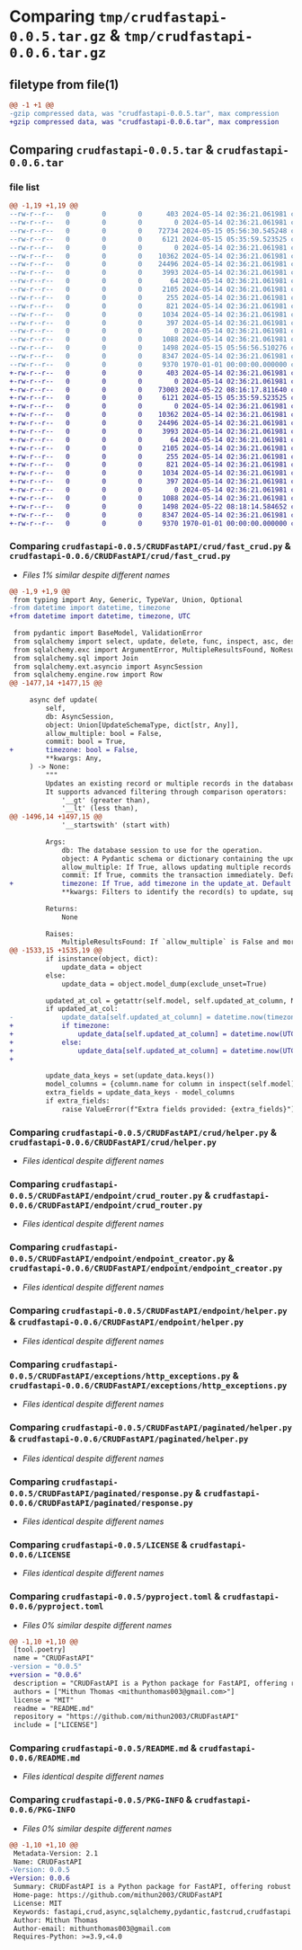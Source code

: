 # Comparing `tmp/crudfastapi-0.0.5.tar.gz` & `tmp/crudfastapi-0.0.6.tar.gz`

## filetype from file(1)

```diff
@@ -1 +1 @@
-gzip compressed data, was "crudfastapi-0.0.5.tar", max compression
+gzip compressed data, was "crudfastapi-0.0.6.tar", max compression
```

## Comparing `crudfastapi-0.0.5.tar` & `crudfastapi-0.0.6.tar`

### file list

```diff
@@ -1,19 +1,19 @@
--rw-r--r--   0        0        0      403 2024-05-14 02:36:21.061981 crudfastapi-0.0.5/CRUDFastAPI/__init__.py
--rw-r--r--   0        0        0        0 2024-05-14 02:36:21.061981 crudfastapi-0.0.5/CRUDFastAPI/crud/__init__.py
--rw-r--r--   0        0        0    72734 2024-05-15 05:56:30.545248 crudfastapi-0.0.5/CRUDFastAPI/crud/fast_crud.py
--rw-r--r--   0        0        0     6121 2024-05-15 05:35:59.523525 crudfastapi-0.0.5/CRUDFastAPI/crud/helper.py
--rw-r--r--   0        0        0        0 2024-05-14 02:36:21.061981 crudfastapi-0.0.5/CRUDFastAPI/endpoint/__init__.py
--rw-r--r--   0        0        0    10362 2024-05-14 02:36:21.061981 crudfastapi-0.0.5/CRUDFastAPI/endpoint/crud_router.py
--rw-r--r--   0        0        0    24496 2024-05-14 02:36:21.061981 crudfastapi-0.0.5/CRUDFastAPI/endpoint/endpoint_creator.py
--rw-r--r--   0        0        0     3993 2024-05-14 02:36:21.061981 crudfastapi-0.0.5/CRUDFastAPI/endpoint/helper.py
--rw-r--r--   0        0        0       64 2024-05-14 02:36:21.061981 crudfastapi-0.0.5/CRUDFastAPI/exceptions/__init__.py
--rw-r--r--   0        0        0     2105 2024-05-14 02:36:21.061981 crudfastapi-0.0.5/CRUDFastAPI/exceptions/http_exceptions.py
--rw-r--r--   0        0        0      255 2024-05-14 02:36:21.061981 crudfastapi-0.0.5/CRUDFastAPI/paginated/__init__.py
--rw-r--r--   0        0        0      821 2024-05-14 02:36:21.061981 crudfastapi-0.0.5/CRUDFastAPI/paginated/helper.py
--rw-r--r--   0        0        0     1034 2024-05-14 02:36:21.061981 crudfastapi-0.0.5/CRUDFastAPI/paginated/response.py
--rw-r--r--   0        0        0      397 2024-05-14 02:36:21.061981 crudfastapi-0.0.5/CRUDFastAPI/paginated/schemas.py
--rw-r--r--   0        0        0        0 2024-05-14 02:36:21.061981 crudfastapi-0.0.5/CRUDFastAPI/py.typed
--rw-r--r--   0        0        0     1088 2024-05-14 02:36:21.061981 crudfastapi-0.0.5/LICENSE
--rw-r--r--   0        0        0     1498 2024-05-15 05:56:56.510276 crudfastapi-0.0.5/pyproject.toml
--rw-r--r--   0        0        0     8347 2024-05-14 02:36:21.061981 crudfastapi-0.0.5/README.md
--rw-r--r--   0        0        0     9370 1970-01-01 00:00:00.000000 crudfastapi-0.0.5/PKG-INFO
+-rw-r--r--   0        0        0      403 2024-05-14 02:36:21.061981 crudfastapi-0.0.6/CRUDFastAPI/__init__.py
+-rw-r--r--   0        0        0        0 2024-05-14 02:36:21.061981 crudfastapi-0.0.6/CRUDFastAPI/crud/__init__.py
+-rw-r--r--   0        0        0    73003 2024-05-22 08:16:17.811640 crudfastapi-0.0.6/CRUDFastAPI/crud/fast_crud.py
+-rw-r--r--   0        0        0     6121 2024-05-15 05:35:59.523525 crudfastapi-0.0.6/CRUDFastAPI/crud/helper.py
+-rw-r--r--   0        0        0        0 2024-05-14 02:36:21.061981 crudfastapi-0.0.6/CRUDFastAPI/endpoint/__init__.py
+-rw-r--r--   0        0        0    10362 2024-05-14 02:36:21.061981 crudfastapi-0.0.6/CRUDFastAPI/endpoint/crud_router.py
+-rw-r--r--   0        0        0    24496 2024-05-14 02:36:21.061981 crudfastapi-0.0.6/CRUDFastAPI/endpoint/endpoint_creator.py
+-rw-r--r--   0        0        0     3993 2024-05-14 02:36:21.061981 crudfastapi-0.0.6/CRUDFastAPI/endpoint/helper.py
+-rw-r--r--   0        0        0       64 2024-05-14 02:36:21.061981 crudfastapi-0.0.6/CRUDFastAPI/exceptions/__init__.py
+-rw-r--r--   0        0        0     2105 2024-05-14 02:36:21.061981 crudfastapi-0.0.6/CRUDFastAPI/exceptions/http_exceptions.py
+-rw-r--r--   0        0        0      255 2024-05-14 02:36:21.061981 crudfastapi-0.0.6/CRUDFastAPI/paginated/__init__.py
+-rw-r--r--   0        0        0      821 2024-05-14 02:36:21.061981 crudfastapi-0.0.6/CRUDFastAPI/paginated/helper.py
+-rw-r--r--   0        0        0     1034 2024-05-14 02:36:21.061981 crudfastapi-0.0.6/CRUDFastAPI/paginated/response.py
+-rw-r--r--   0        0        0      397 2024-05-14 02:36:21.061981 crudfastapi-0.0.6/CRUDFastAPI/paginated/schemas.py
+-rw-r--r--   0        0        0        0 2024-05-14 02:36:21.061981 crudfastapi-0.0.6/CRUDFastAPI/py.typed
+-rw-r--r--   0        0        0     1088 2024-05-14 02:36:21.061981 crudfastapi-0.0.6/LICENSE
+-rw-r--r--   0        0        0     1498 2024-05-22 08:18:14.584652 crudfastapi-0.0.6/pyproject.toml
+-rw-r--r--   0        0        0     8347 2024-05-14 02:36:21.061981 crudfastapi-0.0.6/README.md
+-rw-r--r--   0        0        0     9370 1970-01-01 00:00:00.000000 crudfastapi-0.0.6/PKG-INFO
```

### Comparing `crudfastapi-0.0.5/CRUDFastAPI/crud/fast_crud.py` & `crudfastapi-0.0.6/CRUDFastAPI/crud/fast_crud.py`

 * *Files 1% similar despite different names*

```diff
@@ -1,9 +1,9 @@
 from typing import Any, Generic, TypeVar, Union, Optional
-from datetime import datetime, timezone
+from datetime import datetime, timezone, UTC
 
 from pydantic import BaseModel, ValidationError
 from sqlalchemy import select, update, delete, func, inspect, asc, desc, or_
 from sqlalchemy.exc import ArgumentError, MultipleResultsFound, NoResultFound
 from sqlalchemy.sql import Join
 from sqlalchemy.ext.asyncio import AsyncSession
 from sqlalchemy.engine.row import Row
@@ -1477,14 +1477,15 @@
 
     async def update(
         self,
         db: AsyncSession,
         object: Union[UpdateSchemaType, dict[str, Any]],
         allow_multiple: bool = False,
         commit: bool = True,
+        timezone: bool = False,
         **kwargs: Any,
     ) -> None:
         """
         Updates an existing record or multiple records in the database based on specified filters. This method allows for precise targeting of records to update.
         It supports advanced filtering through comparison operators:
             '__gt' (greater than),
             '__lt' (less than),
@@ -1496,14 +1497,15 @@
             '__startswith' (start with)
 
         Args:
             db: The database session to use for the operation.
             object: A Pydantic schema or dictionary containing the update data.
             allow_multiple: If True, allows updating multiple records that match the filters. If False, raises an error if more than one record matches the filters.
             commit: If True, commits the transaction immediately. Default is True.
+            timezone: If True, add timezone in the update_at. Default is False.
             **kwargs: Filters to identify the record(s) to update, supporting advanced comparison operators for refined querying.
 
         Returns:
             None
 
         Raises:
             MultipleResultsFound: If `allow_multiple` is False and more than one record matches the filters.
@@ -1533,15 +1535,19 @@
         if isinstance(object, dict):
             update_data = object
         else:
             update_data = object.model_dump(exclude_unset=True)
 
         updated_at_col = getattr(self.model, self.updated_at_column, None)
         if updated_at_col:
-            update_data[self.updated_at_column] = datetime.now(timezone.utc)
+            if timezone:
+                update_data[self.updated_at_column] = datetime.now(UTC)
+            else:
+                update_data[self.updated_at_column] = datetime.now(UTC).replace(timezone=None)
+            
 
         update_data_keys = set(update_data.keys())
         model_columns = {column.name for column in inspect(self.model).c}
         extra_fields = update_data_keys - model_columns
         if extra_fields:
             raise ValueError(f"Extra fields provided: {extra_fields}")
```

### Comparing `crudfastapi-0.0.5/CRUDFastAPI/crud/helper.py` & `crudfastapi-0.0.6/CRUDFastAPI/crud/helper.py`

 * *Files identical despite different names*

### Comparing `crudfastapi-0.0.5/CRUDFastAPI/endpoint/crud_router.py` & `crudfastapi-0.0.6/CRUDFastAPI/endpoint/crud_router.py`

 * *Files identical despite different names*

### Comparing `crudfastapi-0.0.5/CRUDFastAPI/endpoint/endpoint_creator.py` & `crudfastapi-0.0.6/CRUDFastAPI/endpoint/endpoint_creator.py`

 * *Files identical despite different names*

### Comparing `crudfastapi-0.0.5/CRUDFastAPI/endpoint/helper.py` & `crudfastapi-0.0.6/CRUDFastAPI/endpoint/helper.py`

 * *Files identical despite different names*

### Comparing `crudfastapi-0.0.5/CRUDFastAPI/exceptions/http_exceptions.py` & `crudfastapi-0.0.6/CRUDFastAPI/exceptions/http_exceptions.py`

 * *Files identical despite different names*

### Comparing `crudfastapi-0.0.5/CRUDFastAPI/paginated/helper.py` & `crudfastapi-0.0.6/CRUDFastAPI/paginated/helper.py`

 * *Files identical despite different names*

### Comparing `crudfastapi-0.0.5/CRUDFastAPI/paginated/response.py` & `crudfastapi-0.0.6/CRUDFastAPI/paginated/response.py`

 * *Files identical despite different names*

### Comparing `crudfastapi-0.0.5/LICENSE` & `crudfastapi-0.0.6/LICENSE`

 * *Files identical despite different names*

### Comparing `crudfastapi-0.0.5/pyproject.toml` & `crudfastapi-0.0.6/pyproject.toml`

 * *Files 0% similar despite different names*

```diff
@@ -1,10 +1,10 @@
 [tool.poetry]
 name = "CRUDFastAPI"
-version = "0.0.5"
+version = "0.0.6"
 description = "CRUDFastAPI is a Python package for FastAPI, offering robust async CRUD operations and flexible endpoint creation utilities."
 authors = ["Mithun Thomas <mithunthomas003@gmail.com>"]
 license = "MIT"
 readme = "README.md"
 repository = "https://github.com/mithun2003/CRUDFastAPI"
 include = ["LICENSE"]
```

### Comparing `crudfastapi-0.0.5/README.md` & `crudfastapi-0.0.6/README.md`

 * *Files identical despite different names*

### Comparing `crudfastapi-0.0.5/PKG-INFO` & `crudfastapi-0.0.6/PKG-INFO`

 * *Files 0% similar despite different names*

```diff
@@ -1,10 +1,10 @@
 Metadata-Version: 2.1
 Name: CRUDFastAPI
-Version: 0.0.5
+Version: 0.0.6
 Summary: CRUDFastAPI is a Python package for FastAPI, offering robust async CRUD operations and flexible endpoint creation utilities.
 Home-page: https://github.com/mithun2003/CRUDFastAPI
 License: MIT
 Keywords: fastapi,crud,async,sqlalchemy,pydantic,fastcrud,crudfastapi
 Author: Mithun Thomas
 Author-email: mithunthomas003@gmail.com
 Requires-Python: >=3.9,<4.0
```


